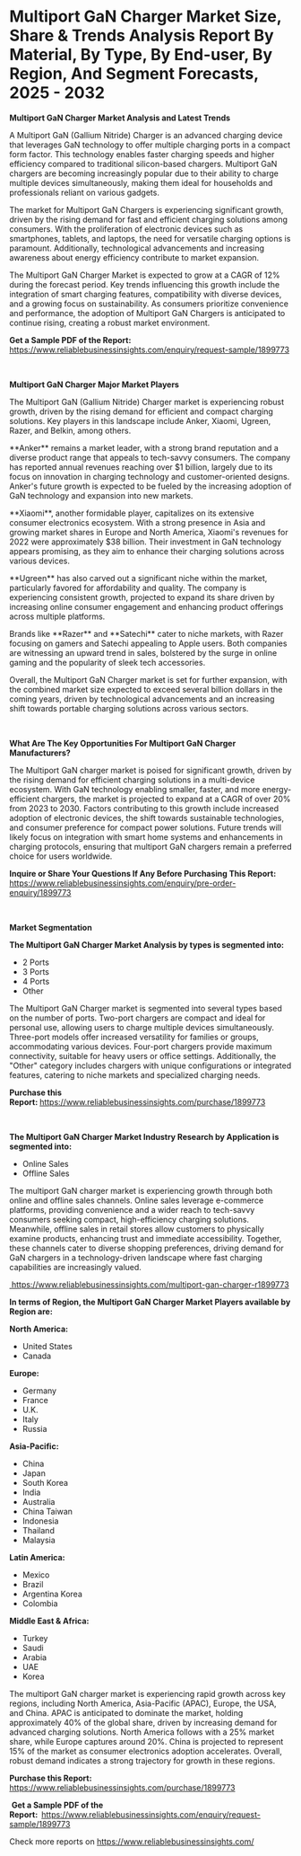 <p><h1>Multiport GaN Charger Market Size, Share & Trends Analysis Report By Material, By Type, By End-user, By Region, And Segment Forecasts, 2025 - 2032</h1></p><p><strong>Multiport GaN Charger Market Analysis and Latest Trends</strong></p>
<p><p>A Multiport GaN (Gallium Nitride) Charger is an advanced charging device that leverages GaN technology to offer multiple charging ports in a compact form factor. This technology enables faster charging speeds and higher efficiency compared to traditional silicon-based chargers. Multiport GaN chargers are becoming increasingly popular due to their ability to charge multiple devices simultaneously, making them ideal for households and professionals reliant on various gadgets.</p><p>The market for Multiport GaN Chargers is experiencing significant growth, driven by the rising demand for fast and efficient charging solutions among consumers. With the proliferation of electronic devices such as smartphones, tablets, and laptops, the need for versatile charging options is paramount. Additionally, technological advancements and increasing awareness about energy efficiency contribute to market expansion. </p><p>The Multiport GaN Charger Market is expected to grow at a CAGR of 12% during the forecast period. Key trends influencing this growth include the integration of smart charging features, compatibility with diverse devices, and a growing focus on sustainability. As consumers prioritize convenience and performance, the adoption of Multiport GaN Chargers is anticipated to continue rising, creating a robust market environment.</p></p>
<p><strong>Get a Sample PDF of the Report:&nbsp;</strong> <a href="https://www.reliablebusinessinsights.com/enquiry/request-sample/1899773?utm_campaign=2761&utm_medium=2&utm_source=Github&utm_content=ia&utm_term=05042025&utm_id=multiport-gan-charger">https://www.reliablebusinessinsights.com/enquiry/request-sample/1899773</a></p>
<p>&nbsp;</p>
<p><strong>Multiport GaN Charger Major Market Players</strong></p>
<p><p>The Multiport GaN (Gallium Nitride) Charger market is experiencing robust growth, driven by the rising demand for efficient and compact charging solutions. Key players in this landscape include Anker, Xiaomi, Ugreen, Razer, and Belkin, among others.</p><p>**Anker** remains a market leader, with a strong brand reputation and a diverse product range that appeals to tech-savvy consumers. The company has reported annual revenues reaching over $1 billion, largely due to its focus on innovation in charging technology and customer-oriented designs. Anker's future growth is expected to be fueled by the increasing adoption of GaN technology and expansion into new markets.</p><p>**Xiaomi**, another formidable player, capitalizes on its extensive consumer electronics ecosystem. With a strong presence in Asia and growing market shares in Europe and North America, Xiaomi's revenues for 2022 were approximately $38 billion. Their investment in GaN technology appears promising, as they aim to enhance their charging solutions across various devices.</p><p>**Ugreen** has also carved out a significant niche within the market, particularly favored for affordability and quality. The company is experiencing consistent growth, projected to expand its share driven by increasing online consumer engagement and enhancing product offerings across multiple platforms.</p><p>Brands like **Razer** and **Satechi** cater to niche markets, with Razer focusing on gamers and Satechi appealing to Apple users. Both companies are witnessing an upward trend in sales, bolstered by the surge in online gaming and the popularity of sleek tech accessories.</p><p>Overall, the Multiport GaN Charger market is set for further expansion, with the combined market size expected to exceed several billion dollars in the coming years, driven by technological advancements and an increasing shift towards portable charging solutions across various sectors.</p></p>
<p>&nbsp;</p>
<p><strong>What Are The Key Opportunities For Multiport GaN Charger Manufacturers?</strong></p>
<p><p>The Multiport GaN charger market is poised for significant growth, driven by the rising demand for efficient charging solutions in a multi-device ecosystem. With GaN technology enabling smaller, faster, and more energy-efficient chargers, the market is projected to expand at a CAGR of over 20% from 2023 to 2030. Factors contributing to this growth include increased adoption of electronic devices, the shift towards sustainable technologies, and consumer preference for compact power solutions. Future trends will likely focus on integration with smart home systems and enhancements in charging protocols, ensuring that multiport GaN chargers remain a preferred choice for users worldwide.</p></p>
<p><strong>Inquire or Share Your Questions If Any Before Purchasing This Report:</strong> <a href="https://www.reliablebusinessinsights.com/enquiry/pre-order-enquiry/1899773?utm_campaign=2761&utm_medium=2&utm_source=Github&utm_content=ia&utm_term=05042025&utm_id=multiport-gan-charger">https://www.reliablebusinessinsights.com/enquiry/pre-order-enquiry/1899773</a></p>
<p>&nbsp;</p>
<p><strong>Market Segmentation</strong></p>
<p><strong>The Multiport GaN Charger Market Analysis by types is segmented into:</strong></p>
<p><ul><li>2 Ports</li><li>3 Ports</li><li>4 Ports</li><li>Other</li></ul></p>
<p><p>The Multiport GaN Charger market is segmented into several types based on the number of ports. Two-port chargers are compact and ideal for personal use, allowing users to charge multiple devices simultaneously. Three-port models offer increased versatility for families or groups, accommodating various devices. Four-port chargers provide maximum connectivity, suitable for heavy users or office settings. Additionally, the "Other" category includes chargers with unique configurations or integrated features, catering to niche markets and specialized charging needs.</p></p>
<p><strong>Purchase this Report:&nbsp;</strong><a href="https://www.reliablebusinessinsights.com/purchase/1899773?utm_campaign=2761&utm_medium=2&utm_source=Github&utm_content=ia&utm_term=05042025&utm_id=multiport-gan-charger">https://www.reliablebusinessinsights.com/purchase/1899773</a></p>
<p>&nbsp;</p>
<p><strong>The Multiport GaN Charger Market Industry Research by Application is segmented into:</strong></p>
<p><ul><li>Online Sales</li><li>Offline Sales</li></ul></p>
<p><p>The multiport GaN charger market is experiencing growth through both online and offline sales channels. Online sales leverage e-commerce platforms, providing convenience and a wider reach to tech-savvy consumers seeking compact, high-efficiency charging solutions. Meanwhile, offline sales in retail stores allow customers to physically examine products, enhancing trust and immediate accessibility. Together, these channels cater to diverse shopping preferences, driving demand for GaN chargers in a technology-driven landscape where fast charging capabilities are increasingly valued.</p></p>
<p><a href="https://www.reliablebusinessinsights.com/multiport-gan-charger-r1899773?utm_campaign=2761&utm_medium=2&utm_source=Github&utm_content=ia&utm_term=05042025&utm_id=multiport-gan-charger">&nbsp;https://www.reliablebusinessinsights.com/multiport-gan-charger-r1899773</a></p>
<p><strong>In terms of Region, the Multiport GaN Charger Market Players available by Region are:</strong></p>
<p>
    <p> <strong> North America: </strong>
        <ul>
            <li>United States</li>
            <li>Canada</li>
        </ul>
        </p> 
    <p> <strong> Europe: </strong>
        <ul>
            <li>Germany</li>
            <li>France</li>
            <li>U.K.</li>
            <li>Italy</li>
            <li>Russia</li>
        </ul>
        </p> 
    <p> <strong> Asia-Pacific: </strong>
        <ul>
            <li>China</li>
            <li>Japan</li>
            <li>South Korea</li>
            <li>India</li>
            <li>Australia</li>
            <li>China Taiwan</li>
            <li>Indonesia</li>
            <li>Thailand</li>
            <li>Malaysia</li>
        </ul>
        </p> 
    <p> <strong> Latin America: </strong>
        <ul>
            <li>Mexico</li>
            <li>Brazil</li>
            <li>Argentina Korea</li>
            <li>Colombia</li>
        </ul>
        </p> 
    <p> <strong> Middle East & Africa: </strong>
        <ul>
            <li>Turkey</li>
            <li>Saudi</li>
            <li>Arabia</li>
            <li>UAE</li>
            <li>Korea</li>
        </ul>
    </p>
    </p>
<p><p>The multiport GaN charger market is experiencing rapid growth across key regions, including North America, Asia-Pacific (APAC), Europe, the USA, and China. APAC is anticipated to dominate the market, holding approximately 40% of the global share, driven by increasing demand for advanced charging solutions. North America follows with a 25% market share, while Europe captures around 20%. China is projected to represent 15% of the market as consumer electronics adoption accelerates. Overall, robust demand indicates a strong trajectory for growth in these regions.</p></p>
<p><strong>Purchase this Report: </strong><a href="https://www.reliablebusinessinsights.com/purchase/1899773?utm_campaign=2761&utm_medium=2&utm_source=Github&utm_content=ia&utm_term=05042025&utm_id=multiport-gan-charger">https://www.reliablebusinessinsights.com/purchase/1899773</a></p>
<p>&nbsp;<strong>Get a Sample PDF of the Report:&nbsp;&nbsp;</strong><a href="https://www.reliablebusinessinsights.com/enquiry/request-sample/1899773?utm_campaign=2761&utm_medium=2&utm_source=Github&utm_content=ia&utm_term=05042025&utm_id=multiport-gan-charger">https://www.reliablebusinessinsights.com/enquiry/request-sample/1899773</a></p>
<p><strong></strong></p>
<p>Check more reports on <a href="https://www.reliablebusinessinsights.com/?utm_campaign=2761&utm_medium=2&utm_source=Github&utm_content=ia&utm_term=05042025&utm_id=multiport-gan-charger">https://www.reliablebusinessinsights.com/</a></p>